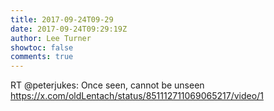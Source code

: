 ```yaml
---
title: 2017-09-24T09-29
date: 2017-09-24T09:29:19Z
author: Lee Turner
showtoc: false
comments: true
---
```


RT @peterjukes: Once seen, cannot be unseen https://x.com/oldLentach/status/851112711069065217/video/1

